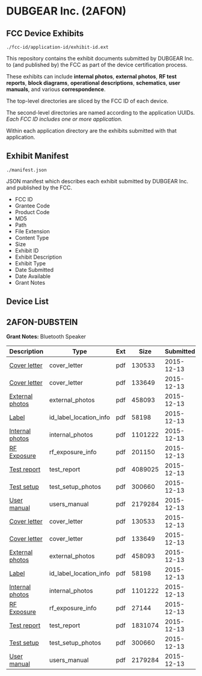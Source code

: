 # DUBGEAR Inc. (2AFON)
## FCC Device Exhibits

```
./fcc-id/application-id/exhibit-id.ext
```

This repository contains the exhibit documents submitted by DUBGEAR Inc. to (and published by) the FCC as part of the device certification process.

These exhibits can include **internal photos**, **external photos**, **RF test reports**, **block diagrams**, **operational descriptions**, **schematics**, **user manuals**, and various **correspondence**.

The top-level directories are sliced by the FCC ID of each device.

The second-level directories are named according to the application UUIDs. *Each FCC ID includes one or more application.*

Within each application directory are the exhibits submitted with that application. 

## Exhibit Manifest

```
./manifest.json
```

JSON manifest which describes each exhibit submitted by DUBGEAR Inc. and published by the FCC.

- FCC ID
- Grantee Code
- Product Code
- MD5
- Path
- File Extension
- Content Type
- Size
- Exhibit ID
- Exhibit Description
- Exhibit Type
- Date Submitted
- Date Available
- Grant Notes

## Device List
## 2AFON-DUBSTEIN
**Grant Notes:** Bluetooth Speaker

| Description | Type | Ext | Size | Submitted | Available |
| ----------- | ---- | --- | ---- | --------- | --------- |
| [Cover letter](2AFON-DUBSTEIN/f034ba77f32878ce3e95abdc39de7cd7/2840318.pdf) | cover_letter | pdf | 130533 | 2015-12-13 | 2015-12-13 |
| [Cover letter](2AFON-DUBSTEIN/f034ba77f32878ce3e95abdc39de7cd7/2840319.pdf) | cover_letter | pdf | 133649 | 2015-12-13 | 2015-12-13 |
| [External photos](2AFON-DUBSTEIN/f034ba77f32878ce3e95abdc39de7cd7/2840320.pdf) | external_photos | pdf | 458093 | 2015-12-13 | 2015-12-13 |
| [Label](2AFON-DUBSTEIN/f034ba77f32878ce3e95abdc39de7cd7/2840321.pdf) | id_label_location_info | pdf | 58198 | 2015-12-13 | 2015-12-13 |
| [Internal photos](2AFON-DUBSTEIN/f034ba77f32878ce3e95abdc39de7cd7/2840322.pdf) | internal_photos | pdf | 1101222 | 2015-12-13 | 2015-12-13 |
| [RF Exposure](2AFON-DUBSTEIN/f034ba77f32878ce3e95abdc39de7cd7/2840336.pdf) | rf_exposure_info | pdf | 201150 | 2015-12-13 | 2015-12-13 |
| [Test report](2AFON-DUBSTEIN/f034ba77f32878ce3e95abdc39de7cd7/2840338.pdf) | test_report | pdf | 4089025 | 2015-12-13 | 2015-12-13 |
| [Test setup](2AFON-DUBSTEIN/f034ba77f32878ce3e95abdc39de7cd7/2840327.pdf) | test_setup_photos | pdf | 300660 | 2015-12-13 | 2015-12-13 |
| [User manual](2AFON-DUBSTEIN/f034ba77f32878ce3e95abdc39de7cd7/2840328.pdf) | users_manual | pdf | 2179284 | 2015-12-13 | 2015-12-13 |
| [Cover letter](2AFON-DUBSTEIN/b3808416b26512bc99f0a2098a59c978/2840318.pdf) | cover_letter | pdf | 130533 | 2015-12-13 | 2015-12-13 |
| [Cover letter](2AFON-DUBSTEIN/b3808416b26512bc99f0a2098a59c978/2840319.pdf) | cover_letter | pdf | 133649 | 2015-12-13 | 2015-12-13 |
| [External photos](2AFON-DUBSTEIN/b3808416b26512bc99f0a2098a59c978/2840320.pdf) | external_photos | pdf | 458093 | 2015-12-13 | 2015-12-13 |
| [Label](2AFON-DUBSTEIN/b3808416b26512bc99f0a2098a59c978/2840321.pdf) | id_label_location_info | pdf | 58198 | 2015-12-13 | 2015-12-13 |
| [Internal photos](2AFON-DUBSTEIN/b3808416b26512bc99f0a2098a59c978/2840322.pdf) | internal_photos | pdf | 1101222 | 2015-12-13 | 2015-12-13 |
| [RF Exposure](2AFON-DUBSTEIN/b3808416b26512bc99f0a2098a59c978/2840324.pdf) | rf_exposure_info | pdf | 27144 | 2015-12-13 | 2015-12-13 |
| [Test report](2AFON-DUBSTEIN/b3808416b26512bc99f0a2098a59c978/2840326.pdf) | test_report | pdf | 1831074 | 2015-12-13 | 2015-12-13 |
| [Test setup](2AFON-DUBSTEIN/b3808416b26512bc99f0a2098a59c978/2840327.pdf) | test_setup_photos | pdf | 300660 | 2015-12-13 | 2015-12-13 |
| [User manual](2AFON-DUBSTEIN/b3808416b26512bc99f0a2098a59c978/2840328.pdf) | users_manual | pdf | 2179284 | 2015-12-13 | 2015-12-13 |
